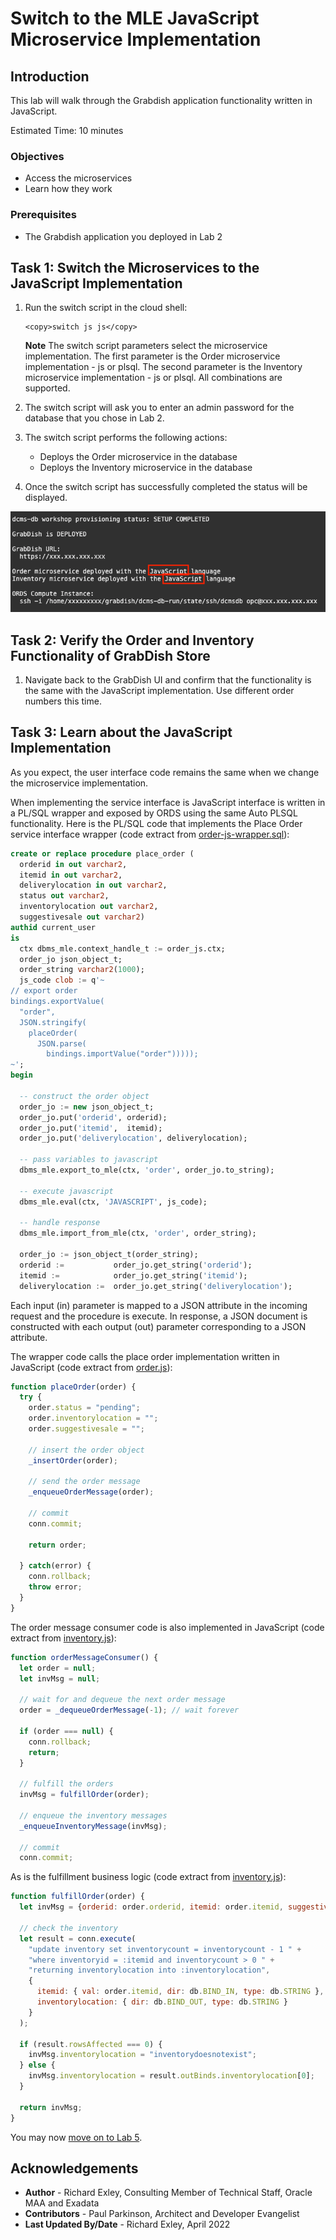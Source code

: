 # Switch to the MLE JavaScript Microservice Implementation

## Introduction

This lab will walk through the Grabdish application functionality written in JavaScript.

Estimated Time: 10 minutes

### Objectives

-   Access the microservices
-   Learn how they work

### Prerequisites

* The Grabdish application you deployed in Lab 2

## Task 1: Switch the Microservices to the JavaScript Implementation

1.  Run the switch script in the cloud shell:

    ```
    <copy>switch js js</copy>
    ```

    **Note** The switch script parameters select the microservice implementation.  The first parameter is the Order microservice implementation - js or plsql.  The second parameter is the Inventory microservice implementation - js or plsql.  All combinations are supported.

2.  The switch script will ask you to enter an admin password for the database that you chose in Lab 2.

3.  The switch script performs the following actions:
    * Deploys the Order microservice in the database
    * Deploys the Inventory microservice in the database

4.  Once the switch script has successfully completed the status will be displayed.

   ![GrabDish is DEPLOYED Status is Displayed](images/switched.png " ")

## Task 2: Verify the Order and Inventory Functionality of GrabDish Store

   1. Navigate back to the GrabDish UI and confirm that the functionality is the same with the JavaScript implementation.  Use different order numbers this time.

## Task 3: Learn about the JavaScript Implementation

As you expect, the user interface code remains the same when we change the microservice implementation.

When implementing the service interface is JavaScript interface is written in a PL/SQL wrapper and exposed by ORDS using the same Auto PLSQL functionality.  Here is the PL/SQL code that implements the Place Order service interface wrapper (code extract from [order-js-wrapper.sql](https://github.com/oracle/microservices-datadriven/blob/main/workshops/dcms-db/grabdish/order/order-js/order-js-wrapper.sql)):

```sql
create or replace procedure place_order (
  orderid in out varchar2,
  itemid in out varchar2,
  deliverylocation in out varchar2,
  status out varchar2,
  inventorylocation out varchar2,
  suggestivesale out varchar2)
authid current_user
is
  ctx dbms_mle.context_handle_t := order_js.ctx;
  order_jo json_object_t;
  order_string varchar2(1000);
  js_code clob := q'~
// export order
bindings.exportValue(
  "order",
  JSON.stringify(
    placeOrder(
      JSON.parse(
        bindings.importValue("order")))));
~';
begin

  -- construct the order object
  order_jo := new json_object_t;
  order_jo.put('orderid', orderid);
  order_jo.put('itemid',  itemid);
  order_jo.put('deliverylocation', deliverylocation);

  -- pass variables to javascript
  dbms_mle.export_to_mle(ctx, 'order', order_jo.to_string);

  -- execute javascript
  dbms_mle.eval(ctx, 'JAVASCRIPT', js_code);

  -- handle response
  dbms_mle.import_from_mle(ctx, 'order', order_string);

  order_jo := json_object_t(order_string);
  orderid :=           order_jo.get_string('orderid');
  itemid :=            order_jo.get_string('itemid');
  deliverylocation :=  order_jo.get_string('deliverylocation');
```

Each input (in) parameter is mapped to a JSON attribute in the incoming request and the procedure is execute.  In response, a JSON document is constructed with each output (out) parameter corresponding to a JSON attribute.

The wrapper code calls the place order implementation written in JavaScript (code extract from [order.js](https://github.com/oracle/microservices-datadriven/blob/main/workshops/dcms-db/grabdish/order/order-js/order.js)):

```javascript
function placeOrder(order) {
  try {
    order.status = "pending";
    order.inventorylocation = "";
    order.suggestivesale = "";

    // insert the order object
    _insertOrder(order);

    // send the order message
    _enqueueOrderMessage(order);

    // commit
    conn.commit;

    return order;

  } catch(error) {
    conn.rollback;
    throw error;
  }
}

```

The order message consumer code is also implemented in JavaScript (code extract from [inventory.js](https://github.com/oracle/microservices-datadriven/blob/main/workshops/dcms-db/grabdish/inventory/inventory-js/inventory.js)):

```javascript
function orderMessageConsumer() {
  let order = null;
  let invMsg = null;

  // wait for and dequeue the next order message
  order = _dequeueOrderMessage(-1); // wait forever

  if (order === null) {
    conn.rollback;
    return;
  }

  // fulfill the orders
  invMsg = fulfillOrder(order);

  // enqueue the inventory messages
  _enqueueInventoryMessage(invMsg);

  // commit
  conn.commit;
```

As is the fulfillment business logic (code extract from [inventory.js](https://github.com/oracle/microservices-datadriven/blob/main/workshops/dcms-db/grabdish/inventory/inventory-js/inventory.js)):

```javascript
function fulfillOrder(order) {
  let invMsg = {orderid: order.orderid, itemid: order.itemid, suggestiveSale: "beer"};

  // check the inventory
  let result = conn.execute(
    "update inventory set inventorycount = inventorycount - 1 " +
    "where inventoryid = :itemid and inventorycount > 0 " +
    "returning inventorylocation into :inventorylocation",
    {
      itemid: { val: order.itemid, dir: db.BIND_IN, type: db.STRING },
      inventorylocation: { dir: db.BIND_OUT, type: db.STRING }
    }
  );

  if (result.rowsAffected === 0) {
    invMsg.inventorylocation = "inventorydoesnotexist";
  } else {
    invMsg.inventorylocation = result.outBinds.inventorylocation[0];
  }

  return invMsg;
}
```
   You may now [move on to Lab 5](#next).

## Acknowledgements
* **Author** - Richard Exley, Consulting Member of Technical Staff, Oracle MAA and Exadata
* **Contributors** - Paul Parkinson, Architect and Developer Evangelist
* **Last Updated By/Date** - Richard Exley, April 2022
